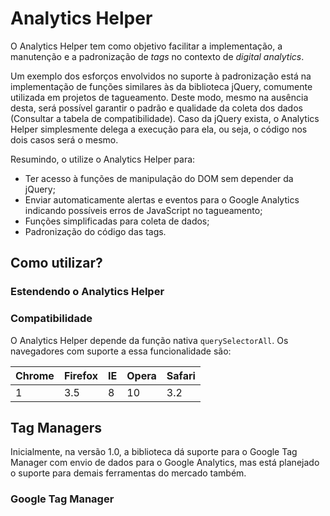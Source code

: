 # Analytics Helper

O Analytics Helper tem como objetivo facilitar a implementação, a manutenção e a padronização de *tags* no contexto de *digital analytics*.

Um exemplo dos esforços envolvidos no suporte à padronização está na implementação de funções similares às da biblioteca jQuery, comumente utilizada em projetos de tagueamento. Deste modo, mesmo na ausência desta, será possível garantir o padrão e qualidade da coleta dos dados (Consultar a tabela de compatibilidade). Caso da jQuery exista, o Analytics Helper simplesmente delega a execução para ela, ou seja, o código nos dois casos será o mesmo.

Resumindo, o utilize o Analytics Helper para:
* Ter acesso à funções de manipulação do DOM sem depender da jQuery;
* Enviar automaticamente alertas e eventos para o Google Analytics indicando possíveis erros de JavaScript no tagueamento;
* Funções simplificadas para coleta de dados;
* Padronização do código das tags.

## Como utilizar?

### Estendendo o Analytics Helper

### Compatibilidade

O Analytics Helper depende da função nativa `querySelectorAll`. Os navegadores com suporte a essa funcionalidade são:

| Chrome | Firefox | IE | Opera | Safari |
|--------|---------|----|-------|--------|
|      1 |     3.5 |  8 |    10 |    3.2 |

## Tag Managers

Inicialmente, na versão 1.0, a biblioteca dá suporte para o Google Tag Manager com envio de dados para o Google Analytics, mas está planejado o suporte para demais ferramentas do mercado também.

### Google Tag Manager
